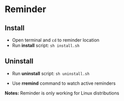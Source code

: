 # Reminder

## Install
- Open terminal and `cd` to reminder location
- Run **install** script: `sh install.sh`

## Uninstall
- Run **uninstall** script: `sh uninstall.sh`

- Use **rremind** command to watch active reminders

**Notes:** Reminder is only working for Linux distributions